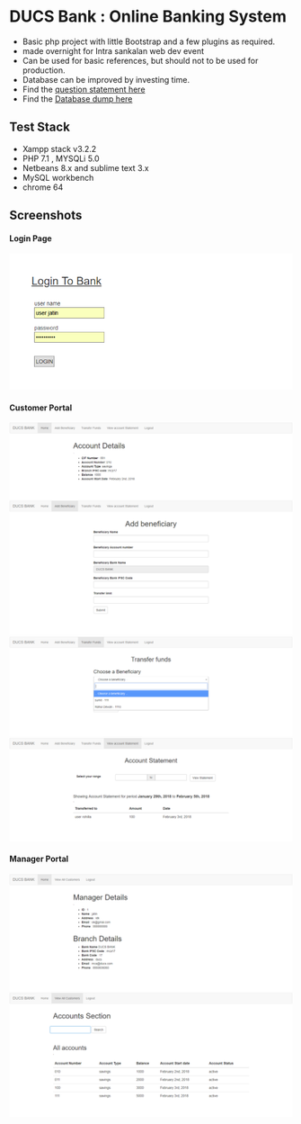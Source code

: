 # DUCS Bank : Online Banking System

- Basic php project with little Bootstrap and a few plugins as required.
- made overnight for Intra sankalan web dev event
- Can be used for basic references, but should not to be used for production.
- Database can be improved by investing time.
- Find the [question statement here](./question.pdf)
- Find the [Database dump here](./database_dump/)

## Test Stack
- Xampp stack v3.2.2  
- PHP 7.1 , MYSQLi 5.0
- Netbeans 8.x and sublime text 3.x
- MySQL workbench
- chrome 64

## Screenshots

#### Login Page
![Login Page](./screenshots/login.png)

#### Customer Portal
![Customer Home](./screenshots/customerHome.png)
![Add Beneficiary](./screenshots/addBen.png)
![Transfer Funds](./screenshots/transferFunds.png)
![Account Statement](./screenshots/accountStatement.png)

#### Manager Portal
![Manager Home](./screenshots/managerHome.png)
![View All Customers](./screenshots/viewAllCustomers.png)

